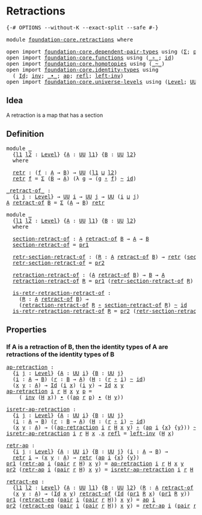 # Retractions

<pre class="Agda"><a id="24" class="Symbol">{-#</a> <a id="28" class="Keyword">OPTIONS</a> <a id="36" class="Pragma">--without-K</a> <a id="48" class="Pragma">--exact-split</a> <a id="62" class="Pragma">--safe</a> <a id="69" class="Symbol">#-}</a>

<a id="74" class="Keyword">module</a> <a id="81" href="foundation-core.retractions.html" class="Module">foundation-core.retractions</a> <a id="109" class="Keyword">where</a>

<a id="116" class="Keyword">open</a> <a id="121" class="Keyword">import</a> <a id="128" href="foundation-core.dependent-pair-types.html" class="Module">foundation-core.dependent-pair-types</a> <a id="165" class="Keyword">using</a> <a id="171" class="Symbol">(</a><a id="172" href="foundation-core.dependent-pair-types.html#502" class="Record">Σ</a><a id="173" class="Symbol">;</a> <a id="175" href="foundation-core.dependent-pair-types.html#575" class="InductiveConstructor">pair</a><a id="179" class="Symbol">;</a> <a id="181" href="foundation-core.dependent-pair-types.html#592" class="Field">pr1</a><a id="184" class="Symbol">;</a> <a id="186" href="foundation-core.dependent-pair-types.html#604" class="Field">pr2</a><a id="189" class="Symbol">)</a>
<a id="191" class="Keyword">open</a> <a id="196" class="Keyword">import</a> <a id="203" href="foundation-core.functions.html" class="Module">foundation-core.functions</a> <a id="229" class="Keyword">using</a> <a id="235" class="Symbol">(</a><a id="236" href="foundation-core.functions.html#407" class="Function Operator">_∘_</a><a id="239" class="Symbol">;</a> <a id="241" href="foundation-core.functions.html#309" class="Function">id</a><a id="243" class="Symbol">)</a>
<a id="245" class="Keyword">open</a> <a id="250" class="Keyword">import</a> <a id="257" href="foundation-core.homotopies.html" class="Module">foundation-core.homotopies</a> <a id="284" class="Keyword">using</a> <a id="290" class="Symbol">(</a><a id="291" href="foundation-core.homotopies.html#545" class="Function Operator">_~_</a><a id="294" class="Symbol">)</a>
<a id="296" class="Keyword">open</a> <a id="301" class="Keyword">import</a> <a id="308" href="foundation-core.identity-types.html" class="Module">foundation-core.identity-types</a> <a id="339" class="Keyword">using</a>
  <a id="347" class="Symbol">(</a> <a id="349" href="foundation-core.identity-types.html#1754" class="Datatype">Id</a><a id="351" class="Symbol">;</a> <a id="353" href="foundation-core.identity-types.html#2716" class="Function">inv</a><a id="356" class="Symbol">;</a> <a id="358" href="foundation-core.identity-types.html#2412" class="Function Operator">_∙_</a><a id="361" class="Symbol">;</a> <a id="363" href="foundation-core.identity-types.html#3990" class="Function">ap</a><a id="365" class="Symbol">;</a> <a id="367" href="foundation-core.identity-types.html#1807" class="InductiveConstructor">refl</a><a id="371" class="Symbol">;</a> <a id="373" href="foundation-core.identity-types.html#3149" class="Function">left-inv</a><a id="381" class="Symbol">)</a>
<a id="383" class="Keyword">open</a> <a id="388" class="Keyword">import</a> <a id="395" href="foundation-core.universe-levels.html" class="Module">foundation-core.universe-levels</a> <a id="427" class="Keyword">using</a> <a id="433" class="Symbol">(</a><a id="434" href="Agda.Primitive.html#597" class="Postulate">Level</a><a id="439" class="Symbol">;</a> <a id="441" href="foundation-core.universe-levels.html#222" class="Primitive">UU</a><a id="443" class="Symbol">;</a> <a id="445" href="Agda.Primitive.html#810" class="Primitive Operator">_⊔_</a><a id="448" class="Symbol">)</a>
</pre>
## Idea

A retraction is a map that has a section

## Definition

<pre class="Agda"><a id="529" class="Keyword">module</a> <a id="536" href="foundation-core.retractions.html#536" class="Module">_</a>
  <a id="540" class="Symbol">{</a><a id="541" href="foundation-core.retractions.html#541" class="Bound">l1</a> <a id="544" href="foundation-core.retractions.html#544" class="Bound">l2</a> <a id="547" class="Symbol">:</a> <a id="549" href="Agda.Primitive.html#597" class="Postulate">Level</a><a id="554" class="Symbol">}</a> <a id="556" class="Symbol">{</a><a id="557" href="foundation-core.retractions.html#557" class="Bound">A</a> <a id="559" class="Symbol">:</a> <a id="561" href="foundation-core.universe-levels.html#222" class="Primitive">UU</a> <a id="564" href="foundation-core.retractions.html#541" class="Bound">l1</a><a id="566" class="Symbol">}</a> <a id="568" class="Symbol">{</a><a id="569" href="foundation-core.retractions.html#569" class="Bound">B</a> <a id="571" class="Symbol">:</a> <a id="573" href="foundation-core.universe-levels.html#222" class="Primitive">UU</a> <a id="576" href="foundation-core.retractions.html#544" class="Bound">l2</a><a id="578" class="Symbol">}</a>
  <a id="582" class="Keyword">where</a>
  
  <a id="593" href="foundation-core.retractions.html#593" class="Function">retr</a> <a id="598" class="Symbol">:</a> <a id="600" class="Symbol">(</a><a id="601" href="foundation-core.retractions.html#601" class="Bound">f</a> <a id="603" class="Symbol">:</a> <a id="605" href="foundation-core.retractions.html#557" class="Bound">A</a> <a id="607" class="Symbol">→</a> <a id="609" href="foundation-core.retractions.html#569" class="Bound">B</a><a id="610" class="Symbol">)</a> <a id="612" class="Symbol">→</a> <a id="614" href="foundation-core.universe-levels.html#222" class="Primitive">UU</a> <a id="617" class="Symbol">(</a><a id="618" href="foundation-core.retractions.html#541" class="Bound">l1</a> <a id="621" href="Agda.Primitive.html#810" class="Primitive Operator">⊔</a> <a id="623" href="foundation-core.retractions.html#544" class="Bound">l2</a><a id="625" class="Symbol">)</a>
  <a id="629" href="foundation-core.retractions.html#593" class="Function">retr</a> <a id="634" href="foundation-core.retractions.html#634" class="Bound">f</a> <a id="636" class="Symbol">=</a> <a id="638" href="foundation-core.dependent-pair-types.html#502" class="Record">Σ</a> <a id="640" class="Symbol">(</a><a id="641" href="foundation-core.retractions.html#569" class="Bound">B</a> <a id="643" class="Symbol">→</a> <a id="645" href="foundation-core.retractions.html#557" class="Bound">A</a><a id="646" class="Symbol">)</a> <a id="648" class="Symbol">(λ</a> <a id="651" href="foundation-core.retractions.html#651" class="Bound">g</a> <a id="653" class="Symbol">→</a> <a id="655" class="Symbol">(</a><a id="656" href="foundation-core.retractions.html#651" class="Bound">g</a> <a id="658" href="foundation-core.functions.html#407" class="Function Operator">∘</a> <a id="660" href="foundation-core.retractions.html#634" class="Bound">f</a><a id="661" class="Symbol">)</a> <a id="663" href="foundation-core.homotopies.html#545" class="Function Operator">~</a> <a id="665" href="foundation-core.functions.html#309" class="Function">id</a><a id="667" class="Symbol">)</a>

<a id="_retract-of_"></a><a id="670" href="foundation-core.retractions.html#670" class="Function Operator">_retract-of_</a> <a id="683" class="Symbol">:</a>
  <a id="687" class="Symbol">{</a><a id="688" href="foundation-core.retractions.html#688" class="Bound">i</a> <a id="690" href="foundation-core.retractions.html#690" class="Bound">j</a> <a id="692" class="Symbol">:</a> <a id="694" href="Agda.Primitive.html#597" class="Postulate">Level</a><a id="699" class="Symbol">}</a> <a id="701" class="Symbol">→</a> <a id="703" href="foundation-core.universe-levels.html#222" class="Primitive">UU</a> <a id="706" href="foundation-core.retractions.html#688" class="Bound">i</a> <a id="708" class="Symbol">→</a> <a id="710" href="foundation-core.universe-levels.html#222" class="Primitive">UU</a> <a id="713" href="foundation-core.retractions.html#690" class="Bound">j</a> <a id="715" class="Symbol">→</a> <a id="717" href="foundation-core.universe-levels.html#222" class="Primitive">UU</a> <a id="720" class="Symbol">(</a><a id="721" href="foundation-core.retractions.html#688" class="Bound">i</a> <a id="723" href="Agda.Primitive.html#810" class="Primitive Operator">⊔</a> <a id="725" href="foundation-core.retractions.html#690" class="Bound">j</a><a id="726" class="Symbol">)</a>
<a id="728" href="foundation-core.retractions.html#728" class="Bound">A</a> <a id="730" href="foundation-core.retractions.html#670" class="Function Operator">retract-of</a> <a id="741" href="foundation-core.retractions.html#741" class="Bound">B</a> <a id="743" class="Symbol">=</a> <a id="745" href="foundation-core.dependent-pair-types.html#502" class="Record">Σ</a> <a id="747" class="Symbol">(</a><a id="748" href="foundation-core.retractions.html#728" class="Bound">A</a> <a id="750" class="Symbol">→</a> <a id="752" href="foundation-core.retractions.html#741" class="Bound">B</a><a id="753" class="Symbol">)</a> <a id="755" href="foundation-core.retractions.html#593" class="Function">retr</a>

<a id="761" class="Keyword">module</a> <a id="768" href="foundation-core.retractions.html#768" class="Module">_</a>
  <a id="772" class="Symbol">{</a><a id="773" href="foundation-core.retractions.html#773" class="Bound">l1</a> <a id="776" href="foundation-core.retractions.html#776" class="Bound">l2</a> <a id="779" class="Symbol">:</a> <a id="781" href="Agda.Primitive.html#597" class="Postulate">Level</a><a id="786" class="Symbol">}</a> <a id="788" class="Symbol">{</a><a id="789" href="foundation-core.retractions.html#789" class="Bound">A</a> <a id="791" class="Symbol">:</a> <a id="793" href="foundation-core.universe-levels.html#222" class="Primitive">UU</a> <a id="796" href="foundation-core.retractions.html#773" class="Bound">l1</a><a id="798" class="Symbol">}</a> <a id="800" class="Symbol">{</a><a id="801" href="foundation-core.retractions.html#801" class="Bound">B</a> <a id="803" class="Symbol">:</a> <a id="805" href="foundation-core.universe-levels.html#222" class="Primitive">UU</a> <a id="808" href="foundation-core.retractions.html#776" class="Bound">l2</a><a id="810" class="Symbol">}</a>
  <a id="814" class="Keyword">where</a>
  
  <a id="825" href="foundation-core.retractions.html#825" class="Function">section-retract-of</a> <a id="844" class="Symbol">:</a> <a id="846" href="foundation-core.retractions.html#789" class="Bound">A</a> <a id="848" href="foundation-core.retractions.html#670" class="Function Operator">retract-of</a> <a id="859" href="foundation-core.retractions.html#801" class="Bound">B</a> <a id="861" class="Symbol">→</a> <a id="863" href="foundation-core.retractions.html#789" class="Bound">A</a> <a id="865" class="Symbol">→</a> <a id="867" href="foundation-core.retractions.html#801" class="Bound">B</a>
  <a id="871" href="foundation-core.retractions.html#825" class="Function">section-retract-of</a> <a id="890" class="Symbol">=</a> <a id="892" href="foundation-core.dependent-pair-types.html#592" class="Field">pr1</a>

  <a id="899" href="foundation-core.retractions.html#899" class="Function">retr-section-retract-of</a> <a id="923" class="Symbol">:</a> <a id="925" class="Symbol">(</a><a id="926" href="foundation-core.retractions.html#926" class="Bound">R</a> <a id="928" class="Symbol">:</a> <a id="930" href="foundation-core.retractions.html#789" class="Bound">A</a> <a id="932" href="foundation-core.retractions.html#670" class="Function Operator">retract-of</a> <a id="943" href="foundation-core.retractions.html#801" class="Bound">B</a><a id="944" class="Symbol">)</a> <a id="946" class="Symbol">→</a> <a id="948" href="foundation-core.retractions.html#593" class="Function">retr</a> <a id="953" class="Symbol">(</a><a id="954" href="foundation-core.retractions.html#825" class="Function">section-retract-of</a> <a id="973" href="foundation-core.retractions.html#926" class="Bound">R</a><a id="974" class="Symbol">)</a>
  <a id="978" href="foundation-core.retractions.html#899" class="Function">retr-section-retract-of</a> <a id="1002" class="Symbol">=</a> <a id="1004" href="foundation-core.dependent-pair-types.html#604" class="Field">pr2</a>

  <a id="1011" href="foundation-core.retractions.html#1011" class="Function">retraction-retract-of</a> <a id="1033" class="Symbol">:</a> <a id="1035" class="Symbol">(</a><a id="1036" href="foundation-core.retractions.html#789" class="Bound">A</a> <a id="1038" href="foundation-core.retractions.html#670" class="Function Operator">retract-of</a> <a id="1049" href="foundation-core.retractions.html#801" class="Bound">B</a><a id="1050" class="Symbol">)</a> <a id="1052" class="Symbol">→</a> <a id="1054" href="foundation-core.retractions.html#801" class="Bound">B</a> <a id="1056" class="Symbol">→</a> <a id="1058" href="foundation-core.retractions.html#789" class="Bound">A</a>
  <a id="1062" href="foundation-core.retractions.html#1011" class="Function">retraction-retract-of</a> <a id="1084" href="foundation-core.retractions.html#1084" class="Bound">R</a> <a id="1086" class="Symbol">=</a> <a id="1088" href="foundation-core.dependent-pair-types.html#592" class="Field">pr1</a> <a id="1092" class="Symbol">(</a><a id="1093" href="foundation-core.retractions.html#899" class="Function">retr-section-retract-of</a> <a id="1117" href="foundation-core.retractions.html#1084" class="Bound">R</a><a id="1118" class="Symbol">)</a>

  <a id="1123" href="foundation-core.retractions.html#1123" class="Function">is-retr-retraction-retract-of</a> <a id="1153" class="Symbol">:</a>
    <a id="1159" class="Symbol">(</a><a id="1160" href="foundation-core.retractions.html#1160" class="Bound">R</a> <a id="1162" class="Symbol">:</a> <a id="1164" href="foundation-core.retractions.html#789" class="Bound">A</a> <a id="1166" href="foundation-core.retractions.html#670" class="Function Operator">retract-of</a> <a id="1177" href="foundation-core.retractions.html#801" class="Bound">B</a><a id="1178" class="Symbol">)</a> <a id="1180" class="Symbol">→</a>
    <a id="1186" class="Symbol">(</a><a id="1187" href="foundation-core.retractions.html#1011" class="Function">retraction-retract-of</a> <a id="1209" href="foundation-core.retractions.html#1160" class="Bound">R</a> <a id="1211" href="foundation-core.functions.html#407" class="Function Operator">∘</a> <a id="1213" href="foundation-core.retractions.html#825" class="Function">section-retract-of</a> <a id="1232" href="foundation-core.retractions.html#1160" class="Bound">R</a><a id="1233" class="Symbol">)</a> <a id="1235" href="foundation-core.homotopies.html#545" class="Function Operator">~</a> <a id="1237" href="foundation-core.functions.html#309" class="Function">id</a>
  <a id="1242" href="foundation-core.retractions.html#1123" class="Function">is-retr-retraction-retract-of</a> <a id="1272" href="foundation-core.retractions.html#1272" class="Bound">R</a> <a id="1274" class="Symbol">=</a> <a id="1276" href="foundation-core.dependent-pair-types.html#604" class="Field">pr2</a> <a id="1280" class="Symbol">(</a><a id="1281" href="foundation-core.retractions.html#899" class="Function">retr-section-retract-of</a> <a id="1305" href="foundation-core.retractions.html#1272" class="Bound">R</a><a id="1306" class="Symbol">)</a>
</pre>
## Properties

### If A is a retraction of B, then the identity types of A are retractions of the identity types of B

<pre class="Agda"><a id="ap-retraction"></a><a id="1440" href="foundation-core.retractions.html#1440" class="Function">ap-retraction</a> <a id="1454" class="Symbol">:</a>
  <a id="1458" class="Symbol">{</a><a id="1459" href="foundation-core.retractions.html#1459" class="Bound">i</a> <a id="1461" href="foundation-core.retractions.html#1461" class="Bound">j</a> <a id="1463" class="Symbol">:</a> <a id="1465" href="Agda.Primitive.html#597" class="Postulate">Level</a><a id="1470" class="Symbol">}</a> <a id="1472" class="Symbol">{</a><a id="1473" href="foundation-core.retractions.html#1473" class="Bound">A</a> <a id="1475" class="Symbol">:</a> <a id="1477" href="foundation-core.universe-levels.html#222" class="Primitive">UU</a> <a id="1480" href="foundation-core.retractions.html#1459" class="Bound">i</a><a id="1481" class="Symbol">}</a> <a id="1483" class="Symbol">{</a><a id="1484" href="foundation-core.retractions.html#1484" class="Bound">B</a> <a id="1486" class="Symbol">:</a> <a id="1488" href="foundation-core.universe-levels.html#222" class="Primitive">UU</a> <a id="1491" href="foundation-core.retractions.html#1461" class="Bound">j</a><a id="1492" class="Symbol">}</a>
  <a id="1496" class="Symbol">(</a><a id="1497" href="foundation-core.retractions.html#1497" class="Bound">i</a> <a id="1499" class="Symbol">:</a> <a id="1501" href="foundation-core.retractions.html#1473" class="Bound">A</a> <a id="1503" class="Symbol">→</a> <a id="1505" href="foundation-core.retractions.html#1484" class="Bound">B</a><a id="1506" class="Symbol">)</a> <a id="1508" class="Symbol">(</a><a id="1509" href="foundation-core.retractions.html#1509" class="Bound">r</a> <a id="1511" class="Symbol">:</a> <a id="1513" href="foundation-core.retractions.html#1484" class="Bound">B</a> <a id="1515" class="Symbol">→</a> <a id="1517" href="foundation-core.retractions.html#1473" class="Bound">A</a><a id="1518" class="Symbol">)</a> <a id="1520" class="Symbol">(</a><a id="1521" href="foundation-core.retractions.html#1521" class="Bound">H</a> <a id="1523" class="Symbol">:</a> <a id="1525" class="Symbol">(</a><a id="1526" href="foundation-core.retractions.html#1509" class="Bound">r</a> <a id="1528" href="foundation-core.functions.html#407" class="Function Operator">∘</a> <a id="1530" href="foundation-core.retractions.html#1497" class="Bound">i</a><a id="1531" class="Symbol">)</a> <a id="1533" href="foundation-core.homotopies.html#545" class="Function Operator">~</a> <a id="1535" href="foundation-core.functions.html#309" class="Function">id</a><a id="1537" class="Symbol">)</a>
  <a id="1541" class="Symbol">(</a><a id="1542" href="foundation-core.retractions.html#1542" class="Bound">x</a> <a id="1544" href="foundation-core.retractions.html#1544" class="Bound">y</a> <a id="1546" class="Symbol">:</a> <a id="1548" href="foundation-core.retractions.html#1473" class="Bound">A</a><a id="1549" class="Symbol">)</a> <a id="1551" class="Symbol">→</a> <a id="1553" href="foundation-core.identity-types.html#1754" class="Datatype">Id</a> <a id="1556" class="Symbol">(</a><a id="1557" href="foundation-core.retractions.html#1497" class="Bound">i</a> <a id="1559" href="foundation-core.retractions.html#1542" class="Bound">x</a><a id="1560" class="Symbol">)</a> <a id="1562" class="Symbol">(</a><a id="1563" href="foundation-core.retractions.html#1497" class="Bound">i</a> <a id="1565" href="foundation-core.retractions.html#1544" class="Bound">y</a><a id="1566" class="Symbol">)</a> <a id="1568" class="Symbol">→</a> <a id="1570" href="foundation-core.identity-types.html#1754" class="Datatype">Id</a> <a id="1573" href="foundation-core.retractions.html#1542" class="Bound">x</a> <a id="1575" href="foundation-core.retractions.html#1544" class="Bound">y</a>
<a id="1577" href="foundation-core.retractions.html#1440" class="Function">ap-retraction</a> <a id="1591" href="foundation-core.retractions.html#1591" class="Bound">i</a> <a id="1593" href="foundation-core.retractions.html#1593" class="Bound">r</a> <a id="1595" href="foundation-core.retractions.html#1595" class="Bound">H</a> <a id="1597" href="foundation-core.retractions.html#1597" class="Bound">x</a> <a id="1599" href="foundation-core.retractions.html#1599" class="Bound">y</a> <a id="1601" href="foundation-core.retractions.html#1601" class="Bound">p</a> <a id="1603" class="Symbol">=</a>
    <a id="1609" class="Symbol">(</a> <a id="1611" href="foundation-core.identity-types.html#2716" class="Function">inv</a> <a id="1615" class="Symbol">(</a><a id="1616" href="foundation-core.retractions.html#1595" class="Bound">H</a> <a id="1618" href="foundation-core.retractions.html#1597" class="Bound">x</a><a id="1619" class="Symbol">))</a> <a id="1622" href="foundation-core.identity-types.html#2412" class="Function Operator">∙</a> <a id="1624" class="Symbol">((</a><a id="1626" href="foundation-core.identity-types.html#3990" class="Function">ap</a> <a id="1629" href="foundation-core.retractions.html#1593" class="Bound">r</a> <a id="1631" href="foundation-core.retractions.html#1601" class="Bound">p</a><a id="1632" class="Symbol">)</a> <a id="1634" href="foundation-core.identity-types.html#2412" class="Function Operator">∙</a> <a id="1636" class="Symbol">(</a><a id="1637" href="foundation-core.retractions.html#1595" class="Bound">H</a> <a id="1639" href="foundation-core.retractions.html#1599" class="Bound">y</a><a id="1640" class="Symbol">))</a>

<a id="isretr-ap-retraction"></a><a id="1644" href="foundation-core.retractions.html#1644" class="Function">isretr-ap-retraction</a> <a id="1665" class="Symbol">:</a>
  <a id="1669" class="Symbol">{</a><a id="1670" href="foundation-core.retractions.html#1670" class="Bound">i</a> <a id="1672" href="foundation-core.retractions.html#1672" class="Bound">j</a> <a id="1674" class="Symbol">:</a> <a id="1676" href="Agda.Primitive.html#597" class="Postulate">Level</a><a id="1681" class="Symbol">}</a> <a id="1683" class="Symbol">{</a><a id="1684" href="foundation-core.retractions.html#1684" class="Bound">A</a> <a id="1686" class="Symbol">:</a> <a id="1688" href="foundation-core.universe-levels.html#222" class="Primitive">UU</a> <a id="1691" href="foundation-core.retractions.html#1670" class="Bound">i</a><a id="1692" class="Symbol">}</a> <a id="1694" class="Symbol">{</a><a id="1695" href="foundation-core.retractions.html#1695" class="Bound">B</a> <a id="1697" class="Symbol">:</a> <a id="1699" href="foundation-core.universe-levels.html#222" class="Primitive">UU</a> <a id="1702" href="foundation-core.retractions.html#1672" class="Bound">j</a><a id="1703" class="Symbol">}</a>
  <a id="1707" class="Symbol">(</a><a id="1708" href="foundation-core.retractions.html#1708" class="Bound">i</a> <a id="1710" class="Symbol">:</a> <a id="1712" href="foundation-core.retractions.html#1684" class="Bound">A</a> <a id="1714" class="Symbol">→</a> <a id="1716" href="foundation-core.retractions.html#1695" class="Bound">B</a><a id="1717" class="Symbol">)</a> <a id="1719" class="Symbol">(</a><a id="1720" href="foundation-core.retractions.html#1720" class="Bound">r</a> <a id="1722" class="Symbol">:</a> <a id="1724" href="foundation-core.retractions.html#1695" class="Bound">B</a> <a id="1726" class="Symbol">→</a> <a id="1728" href="foundation-core.retractions.html#1684" class="Bound">A</a><a id="1729" class="Symbol">)</a> <a id="1731" class="Symbol">(</a><a id="1732" href="foundation-core.retractions.html#1732" class="Bound">H</a> <a id="1734" class="Symbol">:</a> <a id="1736" class="Symbol">(</a><a id="1737" href="foundation-core.retractions.html#1720" class="Bound">r</a> <a id="1739" href="foundation-core.functions.html#407" class="Function Operator">∘</a> <a id="1741" href="foundation-core.retractions.html#1708" class="Bound">i</a><a id="1742" class="Symbol">)</a> <a id="1744" href="foundation-core.homotopies.html#545" class="Function Operator">~</a> <a id="1746" href="foundation-core.functions.html#309" class="Function">id</a><a id="1748" class="Symbol">)</a>
  <a id="1752" class="Symbol">(</a><a id="1753" href="foundation-core.retractions.html#1753" class="Bound">x</a> <a id="1755" href="foundation-core.retractions.html#1755" class="Bound">y</a> <a id="1757" class="Symbol">:</a> <a id="1759" href="foundation-core.retractions.html#1684" class="Bound">A</a><a id="1760" class="Symbol">)</a> <a id="1762" class="Symbol">→</a> <a id="1764" class="Symbol">((</a><a id="1766" href="foundation-core.retractions.html#1440" class="Function">ap-retraction</a> <a id="1780" href="foundation-core.retractions.html#1708" class="Bound">i</a> <a id="1782" href="foundation-core.retractions.html#1720" class="Bound">r</a> <a id="1784" href="foundation-core.retractions.html#1732" class="Bound">H</a> <a id="1786" href="foundation-core.retractions.html#1753" class="Bound">x</a> <a id="1788" href="foundation-core.retractions.html#1755" class="Bound">y</a><a id="1789" class="Symbol">)</a> <a id="1791" href="foundation-core.functions.html#407" class="Function Operator">∘</a> <a id="1793" class="Symbol">(</a><a id="1794" href="foundation-core.identity-types.html#3990" class="Function">ap</a> <a id="1797" href="foundation-core.retractions.html#1708" class="Bound">i</a> <a id="1799" class="Symbol">{</a><a id="1800" href="foundation-core.retractions.html#1753" class="Bound">x</a><a id="1801" class="Symbol">}</a> <a id="1803" class="Symbol">{</a><a id="1804" href="foundation-core.retractions.html#1755" class="Bound">y</a><a id="1805" class="Symbol">}))</a> <a id="1809" href="foundation-core.homotopies.html#545" class="Function Operator">~</a> <a id="1811" href="foundation-core.functions.html#309" class="Function">id</a>
<a id="1814" href="foundation-core.retractions.html#1644" class="Function">isretr-ap-retraction</a> <a id="1835" href="foundation-core.retractions.html#1835" class="Bound">i</a> <a id="1837" href="foundation-core.retractions.html#1837" class="Bound">r</a> <a id="1839" href="foundation-core.retractions.html#1839" class="Bound">H</a> <a id="1841" href="foundation-core.retractions.html#1841" class="Bound">x</a> <a id="1843" class="DottedPattern Symbol">.</a><a id="1844" href="foundation-core.retractions.html#1841" class="DottedPattern Bound">x</a> <a id="1846" href="foundation-core.identity-types.html#1807" class="InductiveConstructor">refl</a> <a id="1851" class="Symbol">=</a> <a id="1853" href="foundation-core.identity-types.html#3149" class="Function">left-inv</a> <a id="1862" class="Symbol">(</a><a id="1863" href="foundation-core.retractions.html#1839" class="Bound">H</a> <a id="1865" href="foundation-core.retractions.html#1841" class="Bound">x</a><a id="1866" class="Symbol">)</a>

<a id="retr-ap"></a><a id="1869" href="foundation-core.retractions.html#1869" class="Function">retr-ap</a> <a id="1877" class="Symbol">:</a>
  <a id="1881" class="Symbol">{</a><a id="1882" href="foundation-core.retractions.html#1882" class="Bound">i</a> <a id="1884" href="foundation-core.retractions.html#1884" class="Bound">j</a> <a id="1886" class="Symbol">:</a> <a id="1888" href="Agda.Primitive.html#597" class="Postulate">Level</a><a id="1893" class="Symbol">}</a> <a id="1895" class="Symbol">{</a><a id="1896" href="foundation-core.retractions.html#1896" class="Bound">A</a> <a id="1898" class="Symbol">:</a> <a id="1900" href="foundation-core.universe-levels.html#222" class="Primitive">UU</a> <a id="1903" href="foundation-core.retractions.html#1882" class="Bound">i</a><a id="1904" class="Symbol">}</a> <a id="1906" class="Symbol">{</a><a id="1907" href="foundation-core.retractions.html#1907" class="Bound">B</a> <a id="1909" class="Symbol">:</a> <a id="1911" href="foundation-core.universe-levels.html#222" class="Primitive">UU</a> <a id="1914" href="foundation-core.retractions.html#1884" class="Bound">j</a><a id="1915" class="Symbol">}</a> <a id="1917" class="Symbol">(</a><a id="1918" href="foundation-core.retractions.html#1918" class="Bound">i</a> <a id="1920" class="Symbol">:</a> <a id="1922" href="foundation-core.retractions.html#1896" class="Bound">A</a> <a id="1924" class="Symbol">→</a> <a id="1926" href="foundation-core.retractions.html#1907" class="Bound">B</a><a id="1927" class="Symbol">)</a> <a id="1929" class="Symbol">→</a>
  <a id="1933" href="foundation-core.retractions.html#593" class="Function">retr</a> <a id="1938" href="foundation-core.retractions.html#1918" class="Bound">i</a> <a id="1940" class="Symbol">→</a> <a id="1942" class="Symbol">(</a><a id="1943" href="foundation-core.retractions.html#1943" class="Bound">x</a> <a id="1945" href="foundation-core.retractions.html#1945" class="Bound">y</a> <a id="1947" class="Symbol">:</a> <a id="1949" href="foundation-core.retractions.html#1896" class="Bound">A</a><a id="1950" class="Symbol">)</a> <a id="1952" class="Symbol">→</a> <a id="1954" href="foundation-core.retractions.html#593" class="Function">retr</a> <a id="1959" class="Symbol">(</a><a id="1960" href="foundation-core.identity-types.html#3990" class="Function">ap</a> <a id="1963" href="foundation-core.retractions.html#1918" class="Bound">i</a> <a id="1965" class="Symbol">{</a><a id="1966" href="foundation-core.retractions.html#1943" class="Bound">x</a><a id="1967" class="Symbol">}</a> <a id="1969" class="Symbol">{</a><a id="1970" href="foundation-core.retractions.html#1945" class="Bound">y</a><a id="1971" class="Symbol">})</a>
<a id="1974" href="foundation-core.dependent-pair-types.html#592" class="Field">pr1</a> <a id="1978" class="Symbol">(</a><a id="1979" href="foundation-core.retractions.html#1869" class="Function">retr-ap</a> <a id="1987" href="foundation-core.retractions.html#1987" class="Bound">i</a> <a id="1989" class="Symbol">(</a><a id="1990" href="foundation-core.dependent-pair-types.html#575" class="InductiveConstructor">pair</a> <a id="1995" href="foundation-core.retractions.html#1995" class="Bound">r</a> <a id="1997" href="foundation-core.retractions.html#1997" class="Bound">H</a><a id="1998" class="Symbol">)</a> <a id="2000" href="foundation-core.retractions.html#2000" class="Bound">x</a> <a id="2002" href="foundation-core.retractions.html#2002" class="Bound">y</a><a id="2003" class="Symbol">)</a> <a id="2005" class="Symbol">=</a> <a id="2007" href="foundation-core.retractions.html#1440" class="Function">ap-retraction</a> <a id="2021" href="foundation-core.retractions.html#1987" class="Bound">i</a> <a id="2023" href="foundation-core.retractions.html#1995" class="Bound">r</a> <a id="2025" href="foundation-core.retractions.html#1997" class="Bound">H</a> <a id="2027" href="foundation-core.retractions.html#2000" class="Bound">x</a> <a id="2029" href="foundation-core.retractions.html#2002" class="Bound">y</a>
<a id="2031" href="foundation-core.dependent-pair-types.html#604" class="Field">pr2</a> <a id="2035" class="Symbol">(</a><a id="2036" href="foundation-core.retractions.html#1869" class="Function">retr-ap</a> <a id="2044" href="foundation-core.retractions.html#2044" class="Bound">i</a> <a id="2046" class="Symbol">(</a><a id="2047" href="foundation-core.dependent-pair-types.html#575" class="InductiveConstructor">pair</a> <a id="2052" href="foundation-core.retractions.html#2052" class="Bound">r</a> <a id="2054" href="foundation-core.retractions.html#2054" class="Bound">H</a><a id="2055" class="Symbol">)</a> <a id="2057" href="foundation-core.retractions.html#2057" class="Bound">x</a> <a id="2059" href="foundation-core.retractions.html#2059" class="Bound">y</a><a id="2060" class="Symbol">)</a> <a id="2062" class="Symbol">=</a> <a id="2064" href="foundation-core.retractions.html#1644" class="Function">isretr-ap-retraction</a> <a id="2085" href="foundation-core.retractions.html#2044" class="Bound">i</a> <a id="2087" href="foundation-core.retractions.html#2052" class="Bound">r</a> <a id="2089" href="foundation-core.retractions.html#2054" class="Bound">H</a> <a id="2091" href="foundation-core.retractions.html#2057" class="Bound">x</a> <a id="2093" href="foundation-core.retractions.html#2059" class="Bound">y</a>

<a id="retract-eq"></a><a id="2096" href="foundation-core.retractions.html#2096" class="Function">retract-eq</a> <a id="2107" class="Symbol">:</a>
  <a id="2111" class="Symbol">{</a><a id="2112" href="foundation-core.retractions.html#2112" class="Bound">l1</a> <a id="2115" href="foundation-core.retractions.html#2115" class="Bound">l2</a> <a id="2118" class="Symbol">:</a> <a id="2120" href="Agda.Primitive.html#597" class="Postulate">Level</a><a id="2125" class="Symbol">}</a> <a id="2127" class="Symbol">{</a><a id="2128" href="foundation-core.retractions.html#2128" class="Bound">A</a> <a id="2130" class="Symbol">:</a> <a id="2132" href="foundation-core.universe-levels.html#222" class="Primitive">UU</a> <a id="2135" href="foundation-core.retractions.html#2112" class="Bound">l1</a><a id="2137" class="Symbol">}</a> <a id="2139" class="Symbol">{</a><a id="2140" href="foundation-core.retractions.html#2140" class="Bound">B</a> <a id="2142" class="Symbol">:</a> <a id="2144" href="foundation-core.universe-levels.html#222" class="Primitive">UU</a> <a id="2147" href="foundation-core.retractions.html#2115" class="Bound">l2</a><a id="2149" class="Symbol">}</a> <a id="2151" class="Symbol">(</a><a id="2152" href="foundation-core.retractions.html#2152" class="Bound">R</a> <a id="2154" class="Symbol">:</a> <a id="2156" href="foundation-core.retractions.html#2128" class="Bound">A</a> <a id="2158" href="foundation-core.retractions.html#670" class="Function Operator">retract-of</a> <a id="2169" href="foundation-core.retractions.html#2140" class="Bound">B</a><a id="2170" class="Symbol">)</a> <a id="2172" class="Symbol">→</a>
  <a id="2176" class="Symbol">(</a><a id="2177" href="foundation-core.retractions.html#2177" class="Bound">x</a> <a id="2179" href="foundation-core.retractions.html#2179" class="Bound">y</a> <a id="2181" class="Symbol">:</a> <a id="2183" href="foundation-core.retractions.html#2128" class="Bound">A</a><a id="2184" class="Symbol">)</a> <a id="2186" class="Symbol">→</a> <a id="2188" class="Symbol">(</a><a id="2189" href="foundation-core.identity-types.html#1754" class="Datatype">Id</a> <a id="2192" href="foundation-core.retractions.html#2177" class="Bound">x</a> <a id="2194" href="foundation-core.retractions.html#2179" class="Bound">y</a><a id="2195" class="Symbol">)</a> <a id="2197" href="foundation-core.retractions.html#670" class="Function Operator">retract-of</a> <a id="2208" class="Symbol">(</a><a id="2209" href="foundation-core.identity-types.html#1754" class="Datatype">Id</a> <a id="2212" class="Symbol">(</a><a id="2213" href="foundation-core.dependent-pair-types.html#592" class="Field">pr1</a> <a id="2217" href="foundation-core.retractions.html#2152" class="Bound">R</a> <a id="2219" href="foundation-core.retractions.html#2177" class="Bound">x</a><a id="2220" class="Symbol">)</a> <a id="2222" class="Symbol">(</a><a id="2223" href="foundation-core.dependent-pair-types.html#592" class="Field">pr1</a> <a id="2227" href="foundation-core.retractions.html#2152" class="Bound">R</a> <a id="2229" href="foundation-core.retractions.html#2179" class="Bound">y</a><a id="2230" class="Symbol">))</a>
<a id="2233" href="foundation-core.dependent-pair-types.html#592" class="Field">pr1</a> <a id="2237" class="Symbol">(</a><a id="2238" href="foundation-core.retractions.html#2096" class="Function">retract-eq</a> <a id="2249" class="Symbol">(</a><a id="2250" href="foundation-core.dependent-pair-types.html#575" class="InductiveConstructor">pair</a> <a id="2255" href="foundation-core.retractions.html#2255" class="Bound">i</a> <a id="2257" class="Symbol">(</a><a id="2258" href="foundation-core.dependent-pair-types.html#575" class="InductiveConstructor">pair</a> <a id="2263" href="foundation-core.retractions.html#2263" class="Bound">r</a> <a id="2265" href="foundation-core.retractions.html#2265" class="Bound">H</a><a id="2266" class="Symbol">))</a> <a id="2269" href="foundation-core.retractions.html#2269" class="Bound">x</a> <a id="2271" href="foundation-core.retractions.html#2271" class="Bound">y</a><a id="2272" class="Symbol">)</a> <a id="2274" class="Symbol">=</a> <a id="2276" href="foundation-core.identity-types.html#3990" class="Function">ap</a> <a id="2279" href="foundation-core.retractions.html#2255" class="Bound">i</a>
<a id="2281" href="foundation-core.dependent-pair-types.html#604" class="Field">pr2</a> <a id="2285" class="Symbol">(</a><a id="2286" href="foundation-core.retractions.html#2096" class="Function">retract-eq</a> <a id="2297" class="Symbol">(</a><a id="2298" href="foundation-core.dependent-pair-types.html#575" class="InductiveConstructor">pair</a> <a id="2303" href="foundation-core.retractions.html#2303" class="Bound">i</a> <a id="2305" class="Symbol">(</a><a id="2306" href="foundation-core.dependent-pair-types.html#575" class="InductiveConstructor">pair</a> <a id="2311" href="foundation-core.retractions.html#2311" class="Bound">r</a> <a id="2313" href="foundation-core.retractions.html#2313" class="Bound">H</a><a id="2314" class="Symbol">))</a> <a id="2317" href="foundation-core.retractions.html#2317" class="Bound">x</a> <a id="2319" href="foundation-core.retractions.html#2319" class="Bound">y</a><a id="2320" class="Symbol">)</a> <a id="2322" class="Symbol">=</a> <a id="2324" href="foundation-core.retractions.html#1869" class="Function">retr-ap</a> <a id="2332" href="foundation-core.retractions.html#2303" class="Bound">i</a> <a id="2334" class="Symbol">(</a><a id="2335" href="foundation-core.dependent-pair-types.html#575" class="InductiveConstructor">pair</a> <a id="2340" href="foundation-core.retractions.html#2311" class="Bound">r</a> <a id="2342" href="foundation-core.retractions.html#2313" class="Bound">H</a><a id="2343" class="Symbol">)</a> <a id="2345" href="foundation-core.retractions.html#2317" class="Bound">x</a> <a id="2347" href="foundation-core.retractions.html#2319" class="Bound">y</a>
</pre>